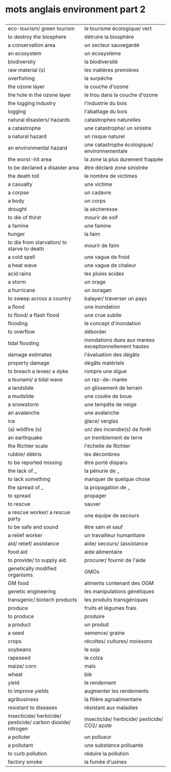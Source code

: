 # mots anglais environment part 2

## 
|||
|:---|:---|
| eco-tourism/ green tourism | le tourisme écologique/ vert |
| to destroy the biosphere | détruire la biosphère |
| a conservation area | un secteur sauvegardé |
| an ecosystem | un écosystème |
| biodiversity | la biodiversité |
| raw material (s) | les matières premières |
| overfishing | la surpêche |
| the ozone layer | la couche d'ozone |
| the hole in the ozone layer | le trou dans la couche d'ozone |
| the logging industry | l'industrie du bois |
| logging | l'abattage du bois |
| natural disasters/ hazards | catastrophes naturelles |
| a catastrophe | une catastrophe/ un sinistre |
| a natural hazard | un risque naturel |
| an environmental hazard | une catastrophe écologique/ environnementale |
| the worst-hit area | la zone la plus durement frappée |
| to be declared a disaster area | être déclaré zone sinistrée |
| the death toll | le nombre de victimes |
| a casualty | une victime |
| a corpse | un cadavre |
| a body | un corps |
| drought | la sécheresse |
| to die of thirst | mourir de soif |
| a famine | une famine |
| hunger | la faim |
| to die from starvation/ to starve to death | mourir de faim |
| a cold spell | une vague de froid |
| a heat wave | une vague de chaleur |
| acid rains | les pluies acides |
| a storm | un orage |
| a hurricane | un ouragan |
| to sweep across a country | balayer/ traverser un pays |
| a flood | une inondation |
| to flood/ a flash flood | une crue subite |
| flooding | le concept d'inondation |
| to overflow | déborder |
| tidal flooding | inondations dues aux marées exceptionnellement hautes |
| damage estimates | l'évaluation des dégâts |
| property damage | dégâts matériels |
| to breach a levee/ a dyke | rompre une digue |
| a tsunami/ a tidal wave | un raz-de-marée |
| a landslide | un glissement de terrain |
| a mudslide | une coulée de boue |
| a snowstorm | une tempête de neige |
| an avalanche | une avalanche |
| ice | glace/ verglas |
| (a) wildfire (s) | un/ des incendie(s) de forêt |
| an earthquake | un tremblement de terre |
| the Richter scale | l'échelle de Richter |
| rubble/ débris | les décombres |
| to be reported missing | être porté disparu |
| the lack of _ | la pénurie de _ |
| to lack something | manquer de quelque chose |
| the spread of _ | la propagation de _ |
| to spread | propager |
| to rescue | sauver |
| a rescue worker/ a rescue party | une équipe de secours |
| to be safe and sound | être sain et sauf |
| a relief worker | un travailleur humanitaire |
| aid/ relief/ assistance | aide/ secours/ (assistance|aide d'urgence) |
| food aid | aide alimentaire |
| to provide/ to supply aid | procurer/ fournir de l'aide |
| genetically modified organisms | GMOs |
| GM food | aliments contenant des OGM |
| genetic engineering | les manipulations génétiques |
| transgenic/ biotech products | les produits transgéniques |
| produce | fruits et légumes frais |
| to produce | produire |
| a product | un produit |
| a seed | semence/ graine |
| crops | récoltes/ cultures/ moissons |
| soybeans | le soja |
| rapeseed | le colza |
| maize/ corn | maïs |
| wheat | blé |
| yield | le rendement |
| to improve yields | augmenter les rendements |
| agribusiness | la filière agroalimentaire |
| resistant to diseases | résistant aux maladies |
| insecticide/ herbicide/ pesticide/ carbon dioxide/ nitrogen | insecticide/ herbicide/ pesticide/ CO2/ azote |
| a polluter | un pollueur |
| a pollutant | une substance polluante |
| to curb pollution | réduire la pollution |
| factory smoke | la fumée d'usines |
